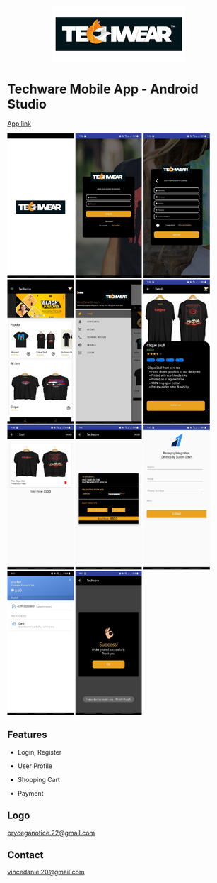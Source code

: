 

<p align="center"> 
<img src="images/logo%20new.png" width="300">
</p>

# Techware Mobile App - Android Studio



[App link](https://drive.google.com/drive/u/0/folders/1ayIYqSHCdaUOlVwpVmQEMRb5jOnGD3Od)

<img src="images/Splash%20Screen.jpg" width="150"> <img src="images/Login.jpg" width="150" > <img src="images/Sign%20up.jpg" width="150"> <img src="images/home.jpg" width="150"> <img src="images/Navigation.jpg" width="150"> <img src="images/Product%20detail.jpg" width="150"> <img src="images/cart.jpg" width="150"> <img src="images/product%20confirmation.jpg" width="150"> <img src="images/razor%20setup.jpg" width="150"> <img src="images/razor%20details.jpg" width="150"> <img src="images/success.jpg" width="150">


## Features
- Login, Register 

- User Profile

- Shopping Cart

- Payment


## Logo
bryceganotice.22@gmail.com

## Contact
vincedaniel20@gmail.com


